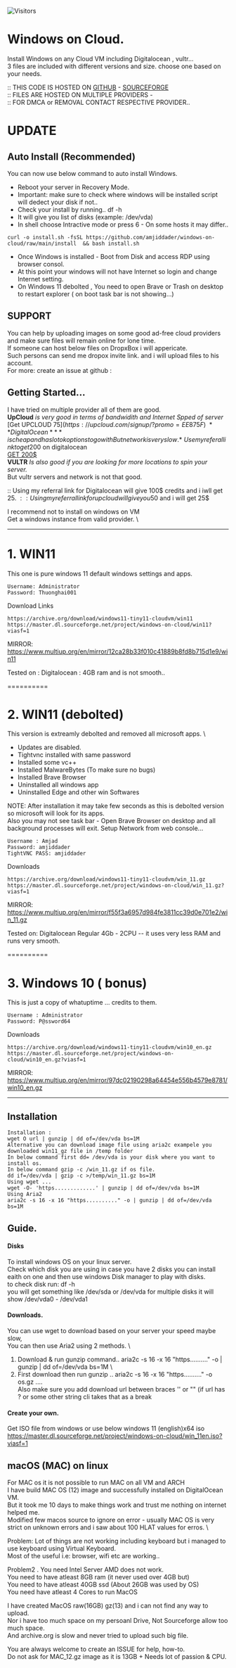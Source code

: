 ![Visitors](https://api.visitorbadge.io/api/visitors?path=amjiddader%2Fwindows-on-cloud&label=VISITORS&labelColor=%232ccce4&countColor=%23f47373&style=flat&labelStyle=upper)




# Windows on Cloud.

Install Windows on any Cloud VM including Digitalocean , vultr... \
3 files are included with different versions and size. choose one based on your needs.

:: THIS CODE IS HOSTED ON [GITHUB](https://github.com/amjiddader/windows-on-cloud) - [SOURCEFORGE](https://sourceforge.net/projects/windows-on-cloud/)  \
:: FILES ARE HOSTED ON MULTIPLE PROVIDERS - \
:: FOR DMCA or REMOVAL CONTACT RESPECTIVE PROVIDER.. 


# UPDATE 
## Auto Install (Recommended)
You can now use below command to auto install Windows.
- Reboot your server in Recovery Mode.
- Important: make sure to check where windows will be installed script will dedect your disk if not..
- Check your install by running..  df -h
- It will give you list of disks (example: /dev/vda)
- In shell choose Intractive mode or press 6 - On some hosts it may differ..

``` curl -o install.sh -fsSL https://github.com/amjiddader/windows-on-cloud/raw/main/install  && bash install.sh ```

- Once Windows is installed - Boot from Disk and access RDP using browser consol.
- At this point your windows will not have Internet so login and change Internet setting.
- On Windows 11 debolted , You need to open Brave or Trash on desktop to restart explorer ( on boot task bar is not showing...)

## SUPPORT 
You can help by uploading images on some good ad-free cloud providers and make sure files will remain online for lone time. \
If someone can host below files on DropxBox i will appericate. \
Such persons can send me dropox invite link. and i will upload files to his account. \
For more: create an issue at github :

## Getting Started... 
I have tried on multiple provider all of them are good. \
**UpCloud** *is very good in terms of bandwidith and Internet Spped of server* \
[Get UPCLOUD 75$](https://upcloud.com/signup/?promo=EE875F) \
**DigitalOcean** *is cheap and has lot ok options to go with But network is very slow.* \
Use my referal link to get 200$ on digitalocean \
[GET 200$](https://m.do.co/c/f5028642478c) \
**VULTR** *Is also good if you are looking for more locations to spin your server.* \
But vultr servers and network is not that good.

:: Using my referral link for Digitalocean will give 100$ credits and i iwll get 25$. \
:: Using my referral link for upcloud will give you 50$ and i will get 25$ 

I recommend not to install on windows on VM  \
Get a windows instance from valid provider. \

---------------------------------------------------------------
# 1. WIN11
This one is pure windows 11 default windows settings and apps.
```
Username: Administrator
Password: Thuonghai001
```
Download Links
```
https://archive.org/download/windows11-tiny11-cloudvm/win11
https://master.dl.sourceforge.net/project/windows-on-cloud/win11?viasf=1
```
MIRROR: https://www.multiup.org/en/mirror/12ca28b33f010c41889b8fd8b715d1e9/win11

Tested on : Digitalocean : 4GB ram and is not smooth..

==========

# 2.  WIN11 (debolted) 
This version is extreamly debolted and removed all microsoft apps. \
- Updates are disabled.
- Tightvnc installed with same password 
- Installed some vc++
- Installed MalwareBytes (To make sure no bugs)
- Installed Brave Browser
- Uninstalled all windows app
- Uninstalled Edge and other win Softwares

NOTE: After installation it may take few seconds as this is debolted version so microsoft will look for its apps. \
Also you may not see task bar - Open Brave Browser on desktop and all background processes will exit.
Setup Network from web console... 

```
Username : Amjad 
Password: amjiddader
TightVNC PASS: amjiddader
```

Downloads
```
https://archive.org/download/windows11-tiny11-cloudvm/win_11.gz
https://master.dl.sourceforge.net/project/windows-on-cloud/win_11.gz?viasf=1
```
MIRROR: https://www.multiup.org/en/mirror/f55f3a6957d984fe3811cc39d0e701e2/win_11.gz

Tested on: Digitalocean Regular 4Gb - 2CPU -- it uses very less RAM and runs very smooth.

==========
# 3. Windows 10 ( bonus)
This is just a copy of whatuptime ... credits to them.
```
Username : Administrator
Password: P@ssword64
```

Downloads
```
https://archive.org/download/windows11-tiny11-cloudvm/win10_en.gz
https://master.dl.sourceforge.net/project/windows-on-cloud/win10_en.gz?viasf=1
```
MIRROR: https://www.multiup.org/en/mirror/97dc02190298a64454e556b4579e8781/win10_en.gz

------------------------
## Installation
```
Installation :
wget O url | gunzip | dd of=/dev/vda bs=1M
Alternative you can download image file using aria2c exampele you downloaded win11_gz file in /temp folder 
In below command first dd= /dev/vda is your disk where you want to install os.
In below command gzip -c /win_11.gz if os file.
dd if=/dev/vda | gzip -c >/temp/win_11.gz bs=1M
Using wget ...
wget -O- 'https.............' | gunzip | dd of=/dev/vda bs=1M
Using Aria2
aria2c -s 16 -x 16 "https.........." -o | gunzip | dd of=/dev/vda bs=1M
```

## Guide. 

#### Disks 
To install windows OS on your linux server. \
Check which disk you are using in case you have 2 disks you can install eaith on one and then use windows Disk manager to play with disks. \
to check disk run: df -h \
you will get something like /dev/sda or /dev/vda  for multiple disks it will show /dev/vda0 - /dev/vda1

#### Downloads. 
You can use wget to download based on your server your speed maybe slow, \
You can then use Aria2 using 2 methods. \
1. Download & run gunzip command.. aria2c -s 16 -x 16 "https.........." -o | gunzip | dd of=/dev/vda bs=1M \
2. First download then run gunzip .. aria2c -s 16 -x 16 "https.........." -o os.gz .... \
Also make sure you add download url between braces '' or "" (if url has ? or some other string cli takes that as a break

#### Create your own. 
Get ISO file from windows or use below windows 11 (english)x64 iso \
https://master.dl.sourceforge.net/project/windows-on-cloud/win_11en.iso?viasf=1

 ## macOS (MAC) on linux
For MAC os it is not possible to run MAC on all VM and ARCH \
I have build MAC OS (12) image and successfully installed on DigitalOcean VM. \
But it took me 10 days to make things work and trust me nothing on internet helped me. \
Modified few macos source to ignore on error - usually MAC OS is very strict on unknown errors and i saw about 100 HLAT values for erros. \

Problem: Lot of things are not working including keyboard but i managed to use keyboard using Virtual Keyboard. \
Most of the useful i.e: browser, wifi etc are working..

Problem2 . You need Intel Server AMD does not work. \
You need to have atleast 8GB ram (it never used over 4GB but) \
You need to have atleast 40GB ssd (About 26GB was used by OS) \
You need have atleast 4 Cores to run MacOS


I have created MacOS raw(16GB) gz(13) and i can not find any way to upload. \
Nor i have too much space on my persoanl Drive, Not Sourceforge allow too much space. \
And archive.org is slow and never tried to upload such big file.

You are always welcome to create an ISSUE for help, how-to. \
Do not ask for MAC_12.gz image as it is 13GB + Needs lot of passion & CPU.
